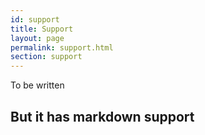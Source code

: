 ```yaml
---
id: support
title: Support
layout: page
permalink: support.html
section: support
---
```


To be written

## But it has markdown support
